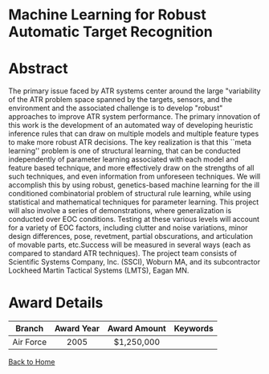 
Machine Learning for Robust Automatic Target Recognition
========================================================

# Abstract


The primary issue faced by ATR systems center around the large "variability of the ATR problem space spanned by the targets, sensors, and the environment and the associated challenge is to develop "robust" approaches to improve ATR system performance.  The primary innovation of this work is the development of an automated way of developing heuristic inference rules that can draw on multiple models and multiple feature types to make more robust ATR decisions.   The key realization is that this ``meta learning'' problem is one of structural learning, that can be conducted independently of parameter learning associated with each model and feature based technique, and more effectively draw on the strengths of all such techniques, and even information from unforeseen techniques. We will accomplish this by using robust, genetics-based machine learning for the ill conditioned combinatorial problem of structural rule learning, while using statistical and mathematical techniques for parameter learning.  This project will also involve a series of demonstrations, where generalization is conducted over EOC conditions.  Testing at these various levels will account for a variety of EOC factors, including clutter and noise variations, minor design differences, pose, revetment, partial obscurations, and articulation of movable parts, etc.Success will be measured in several ways (each as compared to standard ATR techniques).  The project team consists of Scientific Systems Company, Inc. (SSCI), Woburn MA, and its subcontractor Lockheed Martin Tactical Systems (LMTS), Eagan MN.  

# Award Details

|Branch|Award Year|Award Amount|Keywords|
| :---: | :---: | :---: | :---: |
|Air Force|2005|$1,250,000||
  
  


[Back to Home](https://github.com/chrischow/dod_sbir_awards#1276)